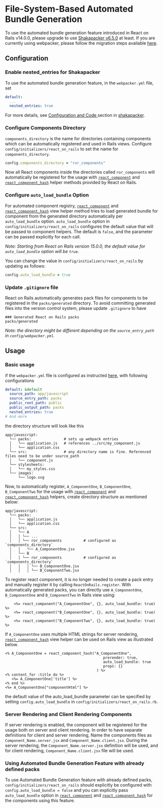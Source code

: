 # File-System-Based Automated Bundle Generation

To use the automated bundle generation feature introduced in React on Rails v14.0.0, please upgrade to use [Shakapacker v6.5.0](https://github.com/shakacode/shakapacker/tree/v6.5.0) at least. If you are currently using webpacker, please follow the migration steps available [here](https://github.com/shakacode/shakapacker/blob/master/docs/v6_upgrade.md).

## Configuration

### Enable nested_entries for Shakapacker
To use the automated bundle generation feature, in the `webpacker.yml` file, set 

```yml
default:
  ...
  nested_entries: true
```

For more details, see [Configuration and Code ](https://github.com/shakacode/shakapacker#configuration-and-code) section in [shakapacker](https://github.com/shakacode/shakapacker/).

### Configure Components Directory
`components_directory` is the name for directories containing components which can be automatically registered and used in Rails views.
Configure `config/initializers/react_on_rails`
to set the name for `components_directory`. 

```rb
config.components_directory = "ror_components"
```

Now all React components inside the directories called `ror_components` will automatically be registered for the usage with [`react_component`](https://www.shakacode.com/react-on-rails/docs/api/view-helpers-api/#react_component) and [`react_component_hash`](https://www.shakacode.com/react-on-rails/docs/api/view-helpers-api/#react_component_hash) helper methods provided by React on Rails.

### Configure `auto_load_bundle` Option

For automated component registry, [`react_component`](https://www.shakacode.com/react-on-rails/docs/api/view-helpers-api/#react_component) and [`react_component_hash`](https://www.shakacode.com/react-on-rails/docs/api/view-helpers-api/#react_component_hash) view helper method tries to load generated bundle for component from the generated directory automatically per `auto_load_bundle` option. `auto_load_bundle` option in `config/initializers/react_on_rails` configures the default value that will be passed to component helpers. The default is `false`, and the parameter can be passed explicitly for each call.

*Note: Starting from React on Rails version 15.0.0, the default value for `auto_load_bundle` option will be `true`.*

You can change the value in `config/initializers/react_on_rails` by updating as follows:

```rb
config.auto_load_bundle = true
```

### Update `.gitignore` file
React on Rails automatically generates pack files for components to be registered in the `packs/generated` directory. To avoid committing generated files into the version control system, please update `.gitignore` to have 

```gitignore
### Generated React on Rails packs
packs/generated
```

*Note: the directory might be different depending on the `source_entry_path` in `config/webpacker.yml`.*

## Usage

### Basic usage

if the `webpacker.yml` file is configured as instructed [here](https://github.com/shakacode/shakapacker#configuration-and-code), with following configurations

```yml
default: &default
  source_path: app/javascript
  source_entry_path: packs 
  public_root_path: public
  public_output_path: packs
  nested_entries: true
# And more 
```

the directory structure will look like this
```
app/javascript:
  └── packs:               # sets up webpack entries
  │   └── application.js   # references ../src/my_component.js
  │   └── application.css
  └── src:                 # any directory name is fine. Referenced files need to be under source_path
  │   └── component.js
  └── stylesheets:
  │   └── my_styles.css
  └── images:
      └── logo.svg
```

Now, to automatically register, `A_ComponentOne`, `B_ComponentOne`, `B_ComponentTwo` for the usage with [`react_component`](https://www.shakacode.com/react-on-rails/docs/api/view-helpers-api/#react_component) and [`react_component_hash`](https://www.shakacode.com/react-on-rails/docs/api/view-helpers-api/#react_component_hash) helpers, create directory structure as mentioned below:

```
app/javascript:
  └── packs:                   
  │   └── application.js     
  │   └── application.css
  └── src:                   
  │   └── A
  │   │ └── ...
  │   │ └── ror_components          # configured as `components_directory`
  │   │   └── A_ComponentOne.jsx
  │   └── B
  │   │ └── ror_components          # configured as `components_directory`
  │   │   │ └── B_ComponentOne.jsx
  │   │   │ └── B_ComponentTwo.jsx       
```

To register react component, it is no longer needed to create a pack entry and manually register it by calling `ReactOnRails.register`. With automatically generated packs, you can directly use `A_ComponentOne`, `B_ComponentOne` and `B_ComponentTwo` in Rails view using:

```erb
    <%= react_component("A_ComponentOne", {}, auto_load_bundle: true) %>    
    <%= react_component("B_ComponentOne", {}, auto_load_bundle: true) %>    
    <%= react_component("B_ComponentTwo", {}, auto_load_bundle: true) %>    
```

If `A_ComponentOne` uses multiple HTML strings for server rendering, [`react_component_hash`](https://www.shakacode.com/react-on-rails/docs/api/view-helpers-api/#react_component_hash) view helper can be used on Rails view as illustrated below.

```erb
<% A_ComponentOne = react_component_hash("A_ComponentOne", 
                                             prerender: true,
                                             auto_load_bundle: true
                                             props: {}
                                          ) %>   
<% content_for :title do %>
   <%= A_ComponentOne['title'] %>
<% end %>
<%= A_ComponentOne["componentHtml"] %>
```

the default value of the auto_load_bundle parameter can be specified by setting `config.auto_load_bundle` in `config/initializers/react_on_rails.rb`.

### Server Rendering and Client Rendering Components

If server rendering is enabled, the component will be registered for the usage both on server and client rendering. In order to have separate definitions for client and server rendering, Name the components files as `Component_Name.server.jsx` and `Component_Name.client.jsx`. During the server rendering, the `Component_Name.server.jsx` definition will be used, and for client rendering, `Component_Name.client.jsx` file will be used.

### Using Automated Bundle Generation Feature with already defined packs

To use Automated Bundle Generation feature with already defined packs, `config/initializers/react_on_rails` should explicitly be configured with `config.auto_load_bundle = false` and you can explicitly pass `auto_load_bundle` option in [`react_component`](https://www.shakacode.com/react-on-rails/docs/api/view-helpers-api/#react_component) and  [`react_component_hash`](https://www.shakacode.com/react-on-rails/docs/api/view-helpers-api/#react_component_hash) for the components using this feature.


